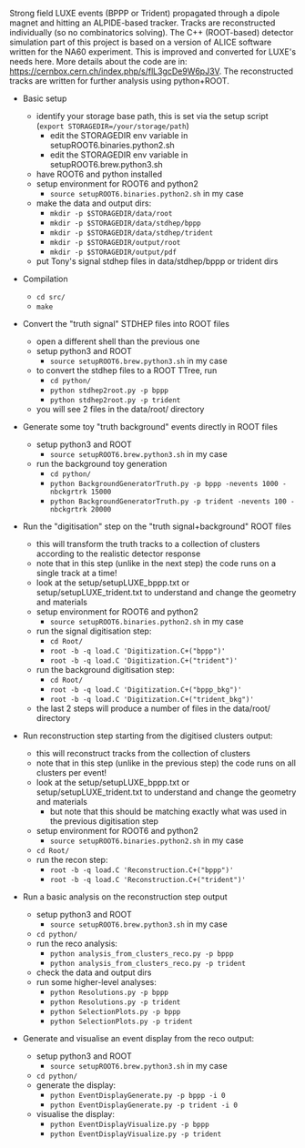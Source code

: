 Strong field LUXE events (BPPP or Trident) propagated through a dipole magnet and hitting an ALPIDE-based tracker.
Tracks are reconstructed individually (so no combinatorics solving).
The C++ (ROOT-based) detector simulation part of this project is based on a version of ALICE software written for the NA60 experiment.
This is improved and converted for LUXE's needs here.
More details about the code are in: https://cernbox.cern.ch/index.php/s/flL3gcDe9W6pJ3V.
The reconstructed tracks are written for further analysis using python+ROOT. 


- Basic setup
  - identify your storage base path, this is set via the setup script (`export STORAGEDIR=/your/storage/path`)
      - edit the STORAGEDIR env variable in setupROOT6.binaries.python2.sh
      - edit the STORAGEDIR env variable in setupROOT6.brew.python3.sh
  - have ROOT6 and python installed
  - setup environment for ROOT6 and python2
      - `source setupROOT6.binaries.python2.sh` in my case
  - make the data and output dirs:
      - `mkdir -p $STORAGEDIR/data/root`
      - `mkdir -p $STORAGEDIR/data/stdhep/bppp`
      - `mkdir -p $STORAGEDIR/data/stdhep/trident`
      - `mkdir -p $STORAGEDIR/output/root`
      - `mkdir -p $STORAGEDIR/output/pdf`
  - put Tony's signal stdhep files in data/stdhep/bppp or trident dirs

- Compilation
  - `cd src/`
  - `make`

- Convert the "truth signal" STDHEP files into ROOT files
  - open a different shell than the previous one
  - setup python3 and ROOT
      - `source setupROOT6.brew.python3.sh` in my case
  - to convert the stdhep files to a ROOT TTree, run
      - `cd python/`
      - `python stdhep2root.py -p bppp`
      - `python stdhep2root.py -p trident`
  - you will see 2 files in the data/root/ directory

- Generate some toy "truth background" events directly in ROOT files
  - setup python3 and ROOT
      - `source setupROOT6.brew.python3.sh` in my case
  - run the background toy generation
      - `cd python/`
      - `python BackgroundGeneratorTruth.py -p bppp -nevents 1000 -nbckgrtrk 15000`
      - `python BackgroundGeneratorTruth.py -p trident -nevents 100 -nbckgrtrk 20000`

- Run the "digitisation" step on the "truth signal+background" ROOT files
  - this will transform the truth tracks to a collection of clusters according to the realistic detector response
  - note that in this step (unlike in the next step) the code runs on a single track at a time!
  - look at the setup/setupLUXE_bppp.txt or setup/setupLUXE_trident.txt to understand and change the geometry and materials
  - setup environment for ROOT6 and python2
      - `source setupROOT6.binaries.python2.sh` in my case
  - run the signal digitisation step:
      - `cd Root/`
      - `root -b -q load.C 'Digitization.C+("bppp")'`
      - `root -b -q load.C 'Digitization.C+("trident")'`
  - run the background digitisation step:
      - `cd Root/`
      - `root -b -q load.C 'Digitization.C+("bppp_bkg")'`
      - `root -b -q load.C 'Digitization.C+("trident_bkg")'`
  - the last 2 steps will produce a number of files in the data/root/ directory

- Run reconstruction step starting from the digitised clusters output:
  - this will reconstruct tracks from the collection of clusters
  - note that in this step (unlike in the previous step) the code runs on all clusters per event!
  - look at the setup/setupLUXE_bppp.txt or setup/setupLUXE_trident.txt to understand and change the geometry and materials
      - but note that this should be matching exactly what was used in the previous digitisation step
  - setup environment for ROOT6 and python2
      - `source setupROOT6.binaries.python2.sh` in my case
  - `cd Root/`
  - run the recon step:
      - `root -b -q load.C 'Reconstruction.C+("bppp")'`
      - `root -b -q load.C 'Reconstruction.C+("trident")'`

- Run a basic analysis on the reconstruction step output
  - setup python3 and ROOT
      - `source setupROOT6.brew.python3.sh` in my case
  - `cd python/`
  - run the reco analysis:
      - `python analysis_from_clusters_reco.py -p bppp`
      - `python analysis_from_clusters_reco.py -p trident`
  - check the data and output dirs
  - run some higher-level analyses:
      - `python Resolutions.py -p bppp`
      - `python Resolutions.py -p trident`
      - `python SelectionPlots.py -p bppp`
      - `python SelectionPlots.py -p trident`
  
- Generate and visualise an event display from the reco output:
  - setup python3 and ROOT
      - `source setupROOT6.brew.python3.sh` in my case
  - `cd python/`
  - generate the display:
     - `python EventDisplayGenerate.py -p bppp -i 0`
     - `python EventDisplayGenerate.py -p trident -i 0`
  - visualise the display:
     - `python EventDisplayVisualize.py -p bppp`
     - `python EventDisplayVisualize.py -p trident`
  

